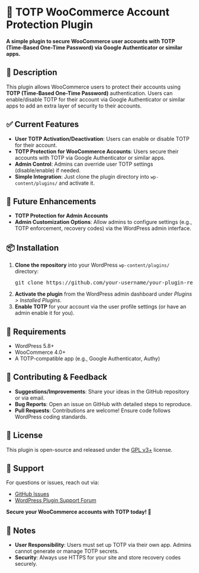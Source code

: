 <h1>📱 TOTP WooCommerce Account Protection Plugin</h1>

<p><strong>A simple plugin to secure WooCommerce user accounts with TOTP (Time-Based One-Time Password) via Google Authenticator or similar apps.</strong></p>

<h2>📌 Description</h2>
<p>This plugin allows WooCommerce users to protect their accounts using <strong>TOTP (Time-Based One-Time Password)</strong> authentication. Users can enable/disable TOTP for their account via Google Authenticator or similar apps to add an extra layer of security to their accounts.</p>

<h2>✅ Current Features</h2>
<ul>
  <li><strong>User TOTP Activation/Deactivation</strong>: Users can enable or disable TOTP for their account.</li>
  <li><strong>TOTP Protection for WooCommerce Accounts</strong>: Users secure their accounts with TOTP via Google Authenticator or similar apps.</li>
  <li><strong>Admin Control</strong>: Admins can override user TOTP settings (disable/enable) if needed.</li>
  <li><strong>Simple Integration</strong>: Just clone the plugin directory into <code>wp-content/plugins/</code> and activate it.</li>
</ul>

<h2>🚧 Future Enhancements</h2>
<ul>
  <li><strong>TOTP Protection for Admin Accounts</strong></li>
  <li><strong>Admin Customization Options</strong>: Allow admins to configure settings (e.g., TOTP enforcement, recovery codes) via the WordPress admin interface.</li>
</ul>

<h2>📦 Installation</h2>
<ol>
  <li><strong>Clone the repository</strong> into your WordPress <code>wp-content/plugins/</code> directory:
    <pre>git clone https://github.com/your-username/your-plugin-repo.git your-plugin-folder</pre>
  </li>
  <li><strong>Activate the plugin</strong> from the WordPress admin dashboard under <em>Plugins > Installed Plugins</em>.</li>
  <li><strong>Enable TOTP</strong> for your account via the user profile settings (or have an admin enable it for you).</li>
</ol>

<h2>📱 Requirements</h2>
<ul>
  <li>WordPress 5.8+</li>
  <li>WooCommerce 4.0+</li>
  <li>A TOTP-compatible app (e.g., Google Authenticator, Authy)</li>
</ul>

<h2>🤝 Contributing & Feedback</h2>
<ul>
  <li><strong>Suggestions/Improvements</strong>: Share your ideas in the GitHub repository or via email.</li>
  <li><strong>Bug Reports</strong>: Open an issue on GitHub with detailed steps to reproduce.</li>
  <li><strong>Pull Requests</strong>: Contributions are welcome! Ensure code follows WordPress coding standards.</li>
</ul>

<h2>📜 License</h2>
<p>This plugin is open-source and released under the <a href="https://www.gnu.org/licenses/gpl-3.0.html" target="_blank">GPL v3+</a> license.</p>

<h2>📌 Support</h2>
<p>For questions or issues, reach out via:</p>
<ul>
  <li><a href="https://github.com/your-username/your-plugin-repo/issues" target="_blank">GitHub Issues</a></li>
  <li><a href="https://wordpress.org/support/" target="_blank">WordPress Plugin Support Forum</a></li>
</ul>

<p><strong>Secure your WooCommerce accounts with TOTP today! 🔐</strong></p>
<h2>📝 Notes</h2>
<ul>
  <li><strong>User Responsibility</strong>: Users must set up TOTP via their own app. Admins cannot generate or manage TOTP secrets.</li>
  <li><strong>Security</strong>: Always use HTTPS for your site and store recovery codes securely.</li>
</ul>
